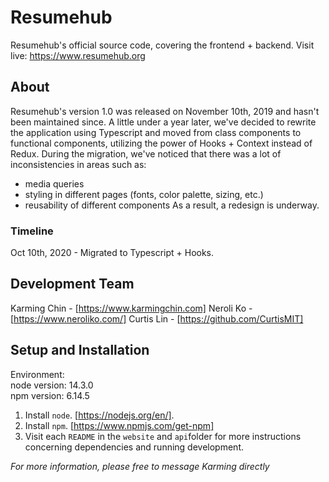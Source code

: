 # Resumehub

Resumehub's official source code, covering the frontend + backend.
Visit live: https://www.resumehub.org

## About

Resumehub's version 1.0 was released on November 10th, 2019 and hasn't been maintained since. A little under a year later, we've decided to rewrite the application using Typescript and moved from class components to functional components, utilizing the power of Hooks + Context instead of Redux. During the migration, we've noticed that there was a lot of inconsistencies in areas such as:
<br/>

- media queries
- styling in different pages (fonts, color palette, sizing, etc.)
- reusability of different components
  As a result, a redesign is underway.

### Timeline

Oct 10th, 2020 - Migrated to Typescript + Hooks.

## Development Team

Karming Chin - [https://www.karmingchin.com]
Neroli Ko - [https://www.neroliko.com/]
Curtis Lin - [https://github.com/CurtisMIT]

## Setup and Installation

Environment:
<br/>
node version: 14.3.0
<br/>
npm version: 6.14.5

1. Install `node`. [https://nodejs.org/en/].
2. Install `npm`. [https://www.npmjs.com/get-npm]
3. Visit each `README` in the `website` and `api`folder for more instructions concerning dependencies and running development.

_For more information, please free to message Karming directly_
